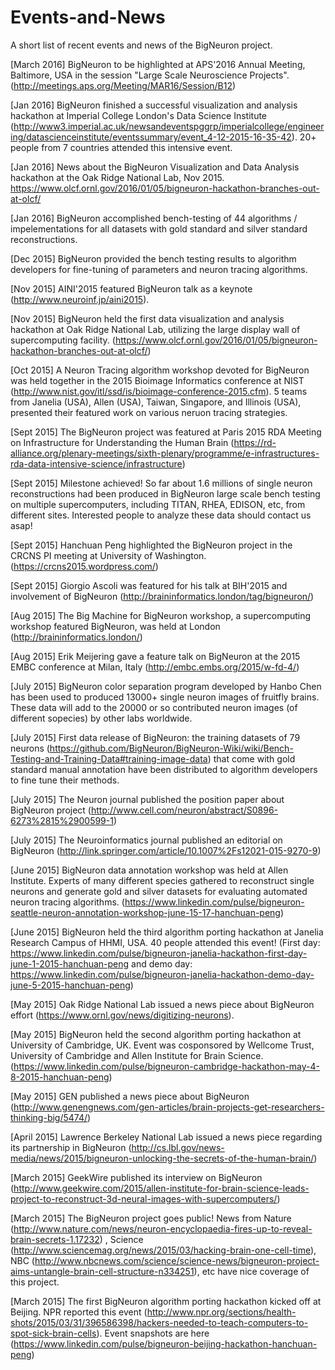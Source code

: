 # Events-and-News

A short list of recent events and news of the BigNeuron project.

[March 2016] BigNeuron to be highlighted at APS'2016 Annual Meeting, Baltimore, USA in the session "Large Scale Neuroscience Projects". (http://meetings.aps.org/Meeting/MAR16/Session/B12)

[Jan 2016] BigNeuron finished a successful visualization and analysis hackathon at Imperial College London's Data Science Institute (http://www3.imperial.ac.uk/newsandeventspggrp/imperialcollege/engineering/datascienceinstitute/eventssummary/event_4-12-2015-16-35-42). 20+ people from 7 countries attended this intensive event. 

[Jan 2016] News about the BigNeuron Visualization and Data Analysis hackathon at the Oak Ridge National Lab, Nov 2015. https://www.olcf.ornl.gov/2016/01/05/bigneuron-hackathon-branches-out-at-olcf/

[Jan 2016] BigNeuron accomplished bench-testing of 44 algorithms / impelementations for all datasets with gold standard and silver standard reconstructions.

[Dec 2015] BigNeuron provided the bench testing results to algorithm developers for fine-tuning of parameters and neuron tracing algorithms.

[Nov 2015] AINI'2015 featured BigNeuron talk as a keynote (http://www.neuroinf.jp/aini2015).

[Nov 2015] BigNeuron held the first data visualization and analysis hackathon at Oak Ridge National Lab, utilizing the large display wall of supercomputing facility. (https://www.olcf.ornl.gov/2016/01/05/bigneuron-hackathon-branches-out-at-olcf/)

[Oct 2015] A Neuron Tracing algorithm workshop devoted for BigNeuron was held together in the 2015 Bioimage Informatics conference at NIST (http://www.nist.gov/itl/ssd/is/bioimage-conference-2015.cfm). 5 teams from Janelia (USA), Allen (USA), Taiwan, Singapore, and Illinois (USA), presented their featured work on various neruon tracing strategies.

[Sept 2015] The BigNeuron project was featured at Paris 2015 RDA Meeting on Infrastructure for Understanding the Human Brain (https://rd-alliance.org/plenary-meetings/sixth-plenary/programme/e-infrastructures-rda-data-intensive-science/infrastructure)

[Sept 2015] Milestone achieved! So far about 1.6 millions of single neuron reconstructions had been produced in BigNeuron large scale bench testing on multiple supercomputers, including TITAN, RHEA, EDISON, etc, from different sites. Interested people to analyze these data should contact us asap! 

[Sept 2015] Hanchuan Peng highlighted the BigNeuron project in the CRCNS PI meeting at University of Washington. (https://crcns2015.wordpress.com/)

[Sept 2015] Giorgio Ascoli was featured for his talk at BIH'2015 and involvement of BigNeuron (http://braininformatics.london/tag/bigneuron/)

[Aug 2015] The Big Machine for BigNeuron workshop, a supercomputing workshop featured BigNeuron, was held at London (http://braininformatics.london/)

[Aug 2015] Erik Meijering gave a feature talk on BigNeuron at the 2015 EMBC conference at Milan, Italy (http://embc.embs.org/2015/w-fd-4/)

[July 2015] BigNeuron color separation program developed by Hanbo Chen has been used to produced 13000+ single neuron images of fruitfly brains. These data will add to the 20000 or so contributed neuron images (of different sopecies) by other labs worldwide.

[July 2015] First data release of BigNeuron: the training datasets of 79 neurons (https://github.com/BigNeuron/BigNeuron-Wiki/wiki/Bench-Testing-and-Training-Data#training-image-data) that come with gold standard manual annotation have been distributed to algorithm developers to fine tune their methods.

[July 2015] The Neuron journal published the position paper about BigNeuron project (http://www.cell.com/neuron/abstract/S0896-6273%2815%2900599-1) 

[July 2015] The Neuroinformatics journal published an editorial on BigNeuron  (http://link.springer.com/article/10.1007%2Fs12021-015-9270-9)

[June 2015] BigNeuron data annotation workshop was held at Allen Institute. Experts of many different species gathered to reconstruct single neurons and generate gold and silver datasets for evaluating automated neuron tracing algorithms. (https://www.linkedin.com/pulse/bigneuron-seattle-neuron-annotation-workshop-june-15-17-hanchuan-peng) 

[June 2015] BigNeuron held the third algorithm porting hackathon at Janelia Research Campus of HHMI, USA. 40 people attended this event! (First day: https://www.linkedin.com/pulse/bigneuron-janelia-hackathon-first-day-june-1-2015-hanchuan-peng and demo day: https://www.linkedin.com/pulse/bigneuron-janelia-hackathon-demo-day-june-5-2015-hanchuan-peng)

[May 2015] Oak Ridge National Lab issued a news piece about BigNeuron effort (https://www.ornl.gov/news/digitizing-neurons). 

[May 2015] BigNeuron held the second algorithm porting hackathon at University of Cambridge, UK. Event was cosponsored by Wellcome Trust, University of Cambridge and Allen Institute for Brain Science. (https://www.linkedin.com/pulse/bigneuron-cambridge-hackathon-may-4-8-2015-hanchuan-peng)

[May 2015] GEN published a news piece about BigNeuron (http://www.genengnews.com/gen-articles/brain-projects-get-researchers-thinking-big/5474/)

[April 2015] Lawrence Berkeley National Lab issued a news piece regarding its partnership in BigNeuron (http://cs.lbl.gov/news-media/news/2015/bigneuron-unlocking-the-secrets-of-the-human-brain/)

[March 2015] GeekWire published its interview on BigNeuron (http://www.geekwire.com/2015/allen-institute-for-brain-science-leads-project-to-reconstruct-3d-neural-images-with-supercomputers/)

[March 2015] The BigNeuron project goes public! News from Nature (http://www.nature.com/news/neuron-encyclopaedia-fires-up-to-reveal-brain-secrets-1.17232) , Science (http://www.sciencemag.org/news/2015/03/hacking-brain-one-cell-time), NBC (http://www.nbcnews.com/science/science-news/bigneuron-project-aims-untangle-brain-cell-structure-n334251), etc have nice coverage of this project.

[March 2015] The first BigNeuron algorithm porting hackathon kicked off at Beijing. NPR reported this event (http://www.npr.org/sections/health-shots/2015/03/31/396586398/hackers-needed-to-teach-computers-to-spot-sick-brain-cells). Event snapshots are here (https://www.linkedin.com/pulse/bigneuron-beijing-hackathon-hanchuan-peng)
